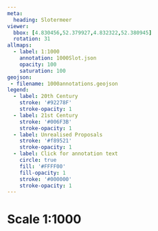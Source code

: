 ```yaml
---
meta:
  heading: Slotermeer
viewer:
  bbox: [4.830456,52.379927,4.832322,52.380945]
  rotation: 31
allmaps:
  - label: 1:1000
    annotation: 1000Slot.json
    opacity: 100
    saturation: 100
geojson:
 - filename: 1000annotations.geojson
legend:
  - label: 20th Century
    stroke: '#92278F'
    stroke-opacity: 1
  - label: 21st Century
    stroke: '#006F3B'
    stroke-opacity: 1
  - label: Unrealised Proposals
    stroke: '#f89521'
    stroke-opacity: 1
  - label: Click for annotation text
    circle: true
    fill: '#FFFF00'
    fill-opacity: 1
    stroke: '#000000'
    stroke-opacity: 1
---
```

# Scale 1:1000
